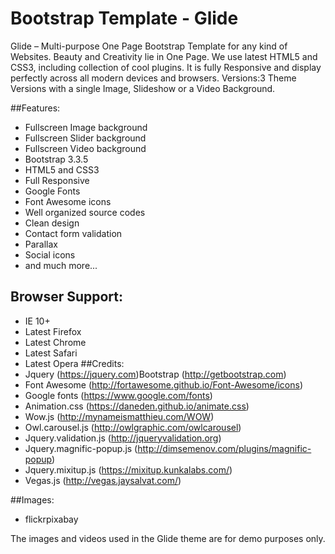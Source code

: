 # Bootstrap Template - Glide

Glide – Multi-purpose One Page  Bootstrap Template for any kind of Websites. Beauty and Creativity lie in One Page. We use latest HTML5 and CSS3, including collection of cool plugins. It is fully Responsive and display perfectly across all modern devices and browsers.
Versions:3 Theme Versions with a single Image,  Slideshow or a Video Background.

##Features:

* Fullscreen Image background
* Fullscreen Slider background
* Fullscreen Video background
* Bootstrap 3.3.5
* HTML5 and CSS3
* Full Responsive
* Google Fonts
* Font Awesome icons
* Well organized source codes
* Clean design
* Contact form validation
* Parallax
* Social icons
* and much more...

## Browser Support:
* IE 10+
* Latest Firefox
* Latest Chrome
* Latest Safari
* Latest Opera
##Credits:
* Jquery (https://jquery.com)Bootstrap (http://getbootstrap.com)
* Font Awesome (http://fortawesome.github.io/Font-Awesome/icons)
* Google fonts (https://www.google.com/fonts)
* Animation.css (https://daneden.github.io/animate.css)
* Wow.js (http://mynameismatthieu.com/WOW)
* Owl.carousel.js (http://owlgraphic.com/owlcarousel)
* Jquery.validation.js (http://jqueryvalidation.org)
* Jquery.magnific-popup.js (http://dimsemenov.com/plugins/magnific-popup)
* Jquery.mixitup.js (https://mixitup.kunkalabs.com/)
* Vegas.js (http://vegas.jaysalvat.com/) 

##Images:
* flickrpixabay

The images and videos used in the Glide theme are for demo purposes only.
